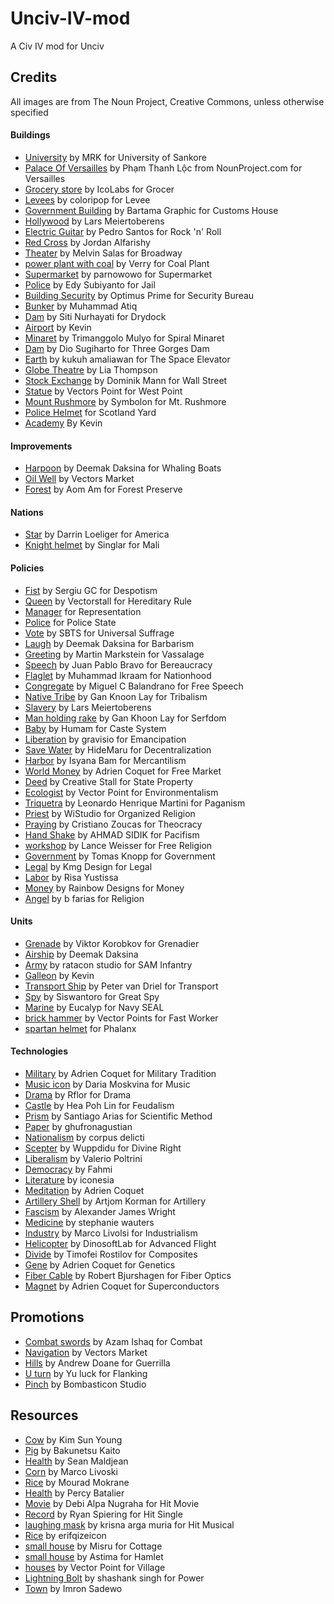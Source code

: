 # Unciv-IV-mod

A Civ IV mod for Unciv


## Credits

All images are from The Noun Project, Creative Commons, unless otherwise specified

#### Buildings

- [University](https://thenounproject.com/icon/university-2908697/) by MRK for University of Sankore
- [Palace Of Versailles](https://thenounproject.com/icon/palace-of-versailles-2322278/) by Phạm Thanh Lộc from NounProject.com for Versailles
- [Grocery store](https://thenounproject.com/icon/grocery-store-4116484/) by IcoLabs for Grocer
- [Levees](https://thenounproject.com/icon/levees-2381597/) by coloripop for Levee
- [Government Building](https://thenounproject.com/icon/government-building-3779751/) by Bartama Graphic for Customs House
- [Hollywood](https://thenounproject.com/icon/hollywood-4281633/) by Lars Meiertoberens
- [Electric Guitar](https://thenounproject.com/icon/electric-guitar-1029522/) by Pedro Santos for Rock 'n' Roll
- [Red Cross](https://thenounproject.com/icon/red-cross-2392034/) by Jordan Alfarishy
- [Theater](https://thenounproject.com/icon/theater-3402158/) by Melvin Salas for Broadway
- [power plant with coal](https://thenounproject.com/icon/power-plant-with-coal-2403687/) by Verry for Coal Plant
- [Supermarket](https://thenounproject.com/icon/supermarket-6441161/) by parnowowo for Supermarket
- [Police](https://thenounproject.com/icon/police-7253740/) by Edy Subiyanto for Jail
- [Building Security](https://thenounproject.com/icon/building-security-1265138/) by Optimus Prime for Security Bureau
- [Bunker](https://thenounproject.com/icon/bunker-4991310/) by Muhammad Atiq
- [Dam](https://thenounproject.com/icon/dam-6895261/) by Siti Nurhayati for Drydock
- [Airport](https://thenounproject.com/icon/airport-5053344/) by Kevin
- [Minaret](https://thenounproject.com/icon/minaret-6723549/) by Trimanggolo Mulyo for Spiral Minaret
- [Dam](https://thenounproject.com/icon/dam-5133225/) by Dio Sugiharto for Three Gorges Dam
- [Earth](https://thenounproject.com/icon/earth-7074085/) by kukuh amaliawan for The Space Elevator
- [Globe Theatre](https://thenounproject.com/icon/globe-theatre-5286089/) by Lia Thompson
- [Stock Exchange](https://thenounproject.com/icon/stock-exchange-4573376/) by Dominik Mann for Wall Street
- [Statue](https://thenounproject.com/icon/statue-3243817/) by Vectors Point for West Point
- [Mount Rushmore](https://thenounproject.com/icon/mount-rushmore-3263592/) by Symbolon for Mt. Rushmore
- [Police Helmet](https://thenounproject.com/icon/police-helmet-4781/) for Scotland Yard
- [Academy](https://thenounproject.com/icon/academy-3890710/) By Kevin

#### Improvements

- [Harpoon](https://thenounproject.com/icon/harpoon-2152678/) by Deemak Daksina for Whaling Boats
- [Oil Well](https://thenounproject.com/icon/oil-well-2052285/) by Vectors Market
- [Forest](https://thenounproject.com/icon/forest-1335311/) by Aom Am for Forest Preserve

#### Nations

- [Star](https://thenounproject.com/icon/star-1088688/) by Darrin Loeliger for America
- [Knight helmet](https://thenounproject.com/icon/knight-helmet-5567331/) by Singlar for Mali

#### Policies

- [Fist](https://thenounproject.com/icon/fist-4850268/) by Sergiu GC for Despotism
- [Queen](https://thenounproject.com/icon/queen-6741374/) by Vectorstall for Hereditary Rule
- [Manager](https://thenounproject.com/icon/manager-305963/) for Representation
- [Police](https://thenounproject.com/icon/police-6885005/) for Police State
- [Vote](https://thenounproject.com/icon/vote-4045417/) by SBTS for Universal Suffrage
- [Laugh](https://thenounproject.com/icon/laugh-1391896/) by Deemak Daksina for Barbarism
- [Greeting](https://thenounproject.com/icon/greeting-1231357/) by Martin Markstein for Vassalage
- [Speech](https://thenounproject.com/icon/speech-16988/) by Juan Pablo Bravo for Bereaucracy
- [Flaglet](https://thenounproject.com/icon/flaglet-5253087/) by Muhammad Ikraam for Nationhood
- [Congregate](https://thenounproject.com/icon/congregate-3904885/) by Miguel C Balandrano for Free Speech
- [Native Tribe](https://thenounproject.com/icon/native-tribe-2741474/) by Gan Knoon Lay for Tribalism
- [Slavery](https://thenounproject.com/icon/slavery-6567062/) by Lars Meiertoberens
- [Man holding rake](https://thenounproject.com/icon/man-holding-rake-1930605/) by Gan Khoon Lay for Serfdom
- [Baby](https://thenounproject.com/icon/baby-6996109/) by Humam for Caste System
- [Liberation](https://thenounproject.com/icon/liberation-6991837/) by gravisio for Emancipation
- [Save Water](https://thenounproject.com/icon/save-water-7116194/) by HideMaru for Decentralization
- [Harbor](https://thenounproject.com/icon/harbor-7230954/) by Isyana Bam for Mercantilism
- [World Money](https://thenounproject.com/icon/money-world-4311189/) by Adrien Coquet for Free Market
- [Deed](https://thenounproject.com/icon/deed-144730/) by Creative Stall for State Property
- [Ecologist](https://thenounproject.com/icon/ecologist-3261621/) by Vector Point for Environmentalism
- [Triquetra](https://thenounproject.com/icon/triquetra-6869784/) by Leonardo Henrique Martini for Paganism
- [Priest](https://thenounproject.com/icon/priest-2532144/) by WiStudio for Organized Religion
- [Praying](https://thenounproject.com/icon/praying-458075/) by Cristiano Zoucas for Theocracy
- [Hand Shake](https://thenounproject.com/icon/hand-shake-5141232/) by AHMAD SIDIK for Pacifism
- [workshop](https://thenounproject.com/icon/worship-29775/) by Lance Weisser for Free Religion
- [Government](https://thenounproject.com/icon/government-2129596/) by Tomas Knopp for Government
- [Legal](https://thenounproject.com/icon/legal-7222235/) by Kmg Design for Legal
- [Labor](https://thenounproject.com/icon/labor-7229005/) by Risa Yustissa
- [Money](https://thenounproject.com/icon/money-3134074/) by Rainbow Designs for Money
- [Angel](https://thenounproject.com/icon/angel-2925166/) by b farias for Religion

#### Units

- [Grenade](https://thenounproject.com/icon/grenade-1082454/) by Viktor Korobkov for Grenadier
- [Airship](https://thenounproject.com/icon/airship-1696860/) by Deemak Daksina
- [Army](https://thenounproject.com/icon/army-4782867/) by ratacon studio for SAM Infantry
- [Galleon](https://thenounproject.com/icon/galleon-ship-3890873/) by Kevin
- [Transport Ship](https://thenounproject.com/icon/transport-ship-1474559/) by Peter van Driel for Transport
- [Spy](https://thenounproject.com/icon/spy-6823184/) by Siswantoro for Great Spy
- [Marine](https://thenounproject.com/icon/marine-3048391/) by Eucalyp for Navy SEAL
- [brick hammer](https://thenounproject.com/icon/brick-hammer-3147245/) by Vector Points for Fast Worker
- [spartan helmet](https://thenounproject.com/icon/spartan-helmet-4588854/) for Phalanx

#### Technologies

- [Military](https://thenounproject.com/icon/military-3969040/) by Adrien Coquet for Military Tradition
- [Music icon](https://thenounproject.com/icon/music-1735591/) by Daria Moskvina for Music
- [Drama](https://thenounproject.com/icon/theatre-drama-1131937/) by Rflor for Drama
- [Castle](https://thenounproject.com/icon/castle-668057/) by Hea Poh Lin for Feudalism
- [Prism](https://thenounproject.com/icon/prism-17108/) by Santiago Arias for Scientific Method
- [Paper](https://thenounproject.com/icon/paper-4574286/) by ghufronagustian
- [Nationalism](https://thenounproject.com/icon/nationalism-3098507/) by corpus delicti
- [Scepter](https://thenounproject.com/icon/scepter-4431536/) by Wuppdidu for Divine Right
- [Liberalism](https://thenounproject.com/icon/liberalism-1528359/) by Valerio Poltrini
- [Democracy](https://thenounproject.com/icon/democracy-2680240/) by Fahmi
- [Literature](https://thenounproject.com/icon/literature-1433796/) by iconesia
- [Meditation](https://thenounproject.com/icon/meditation-2821197/) by Adrien Coquet
- [Artillery Shell](https://thenounproject.com/icon/artillery-shell-827138/) by Artjom Korman for Artillery
- [Fascism](https://thenounproject.com/icon/fascism-59303/) by Alexander James Wright
- [Medicine](https://thenounproject.com/icon/medicine-11372/) by stephanie wauters
- [Industry](https://thenounproject.com/icon/industry-1608799/) by Marco Livolsi for Industrialism
- [Helicopter](https://thenounproject.com/icon/helicopter-1086351/) by DinosoftLab for Advanced Flight
- [Divide](https://thenounproject.com/icon/divide-1953996/) by Timofei Rostilov for Composites
- [Gene](https://thenounproject.com/icon/gene-4374639/) by Adrien Coquet for Genetics
- [Fiber Cable](https://thenounproject.com/icon/fiber-cable-904029/) by Robert Bjurshagen for Fiber Optics
- [Magnet](https://thenounproject.com/icon/magnet-2366943/) by Adrien Coquet for Superconductors

## Promotions

- [Combat swords](https://thenounproject.com/icon/combat-swords-3310797/) by Azam Ishaq for Combat
- [Navigation](https://thenounproject.com/icon/navigation-1198606/) by Vectors Market
- [Hills](https://thenounproject.com/icon/hills-1229071/) by Andrew Doane for Guerrilla
- [U turn](https://thenounproject.com/icon/u-turn-472952/) by Yu luck for Flanking
- [Pinch](https://thenounproject.com/icon/pinch-2583431/) by Bombasticon Studio

## Resources

- [Cow](https://thenounproject.com/icon/cow-7234416/) by Kim Sun Young
- [Pig](https://thenounproject.com/icon/pig-1021476/) by Bakunetsu Kaito
- [Health](https://thenounproject.com/icon/health-1035603/) by Sean Maldjean
- [Corn](https://thenounproject.com/icon/corn-1608785/) by Marco Livoski
- [Rice](https://thenounproject.com/icon/rice-102154/) by Mourad Mokrane
- [Health](https://thenounproject.com/icon/health-72938/) by Percy Batalier
- [Movie](https://thenounproject.com/icon/movie-7103438/) by Debi Alpa Nugraha for Hit Movie
- [Record](https://thenounproject.com/icon/record-119043/) by Ryan Spiering for Hit Single
- [laughing mask](https://thenounproject.com/icon/laughing-mask-7233313/) by krisna arga muria for Hit Musical
- [Rice](https://thenounproject.com/icon/rice-6096366/) by erifqizeicon
- [small house](https://thenounproject.com/icon/small-house-5829947/) by Misru for Cottage
- [small house](https://thenounproject.com/icon/small-house-5826677/) by Astima for Hamlet
- [houses](https://thenounproject.com/icon/houses-3313083/) by Vector Point for Village
- [Lightning Bolt](https://thenounproject.com/icon/lightning-bolt-258503/) by shashank singh for Power
- [Town](https://thenounproject.com/icon/town-6621680/) by Imron Sadewo
